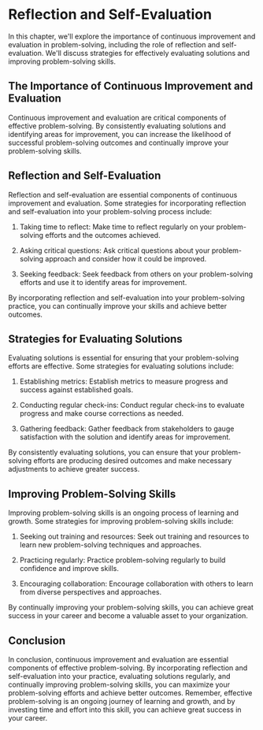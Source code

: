 Reflection and Self-Evaluation
================================================================================

In this chapter, we'll explore the importance of continuous improvement and evaluation in problem-solving, including the role of reflection and self-evaluation. We'll discuss strategies for effectively evaluating solutions and improving problem-solving skills.

The Importance of Continuous Improvement and Evaluation
-------------------------------------------------------

Continuous improvement and evaluation are critical components of effective problem-solving. By consistently evaluating solutions and identifying areas for improvement, you can increase the likelihood of successful problem-solving outcomes and continually improve your problem-solving skills.

Reflection and Self-Evaluation
------------------------------

Reflection and self-evaluation are essential components of continuous improvement and evaluation. Some strategies for incorporating reflection and self-evaluation into your problem-solving process include:

1. Taking time to reflect: Make time to reflect regularly on your problem-solving efforts and the outcomes achieved.

2. Asking critical questions: Ask critical questions about your problem-solving approach and consider how it could be improved.

3. Seeking feedback: Seek feedback from others on your problem-solving efforts and use it to identify areas for improvement.

By incorporating reflection and self-evaluation into your problem-solving practice, you can continually improve your skills and achieve better outcomes.

Strategies for Evaluating Solutions
-----------------------------------

Evaluating solutions is essential for ensuring that your problem-solving efforts are effective. Some strategies for evaluating solutions include:

1. Establishing metrics: Establish metrics to measure progress and success against established goals.

2. Conducting regular check-ins: Conduct regular check-ins to evaluate progress and make course corrections as needed.

3. Gathering feedback: Gather feedback from stakeholders to gauge satisfaction with the solution and identify areas for improvement.

By consistently evaluating solutions, you can ensure that your problem-solving efforts are producing desired outcomes and make necessary adjustments to achieve greater success.

Improving Problem-Solving Skills
--------------------------------

Improving problem-solving skills is an ongoing process of learning and growth. Some strategies for improving problem-solving skills include:

1. Seeking out training and resources: Seek out training and resources to learn new problem-solving techniques and approaches.

2. Practicing regularly: Practice problem-solving regularly to build confidence and improve skills.

3. Encouraging collaboration: Encourage collaboration with others to learn from diverse perspectives and approaches.

By continually improving your problem-solving skills, you can achieve great success in your career and become a valuable asset to your organization.

Conclusion
----------

In conclusion, continuous improvement and evaluation are essential components of effective problem-solving. By incorporating reflection and self-evaluation into your practice, evaluating solutions regularly, and continually improving problem-solving skills, you can maximize your problem-solving efforts and achieve better outcomes. Remember, effective problem-solving is an ongoing journey of learning and growth, and by investing time and effort into this skill, you can achieve great success in your career.
